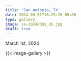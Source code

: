 ```yaml
---
title: 'San Antonio, TX'
date: 2024-03-01T16:29:26-05:00
type: gallery
image: sa-20240301_05.jpg
draft: true
---
```

March 1st, 2024

{{< image-gallery >}}